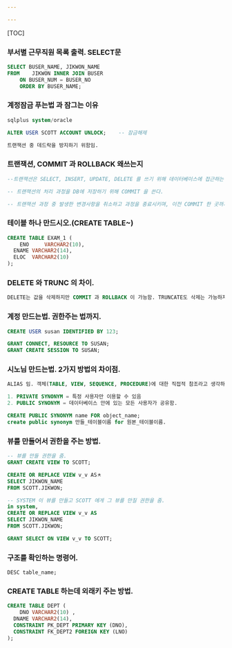 ```yaml
---

---
```


[TOC]



### 부서별 근무직원 목록 출력. SELECT문

```sql
SELECT BUSER_NAME, JIKWON_NAME
FROM	JIKWON INNER JOIN BUSER
	ON BUSER_NUM = BUSER_NO
	ORDER BY BUSER_NAME;
```



### 계정잠금 푸는법 과 잠그는 이유

```sql
sqlplus system/oracle

ALTER USER SCOTT ACCOUNT UNLOCK;	-- 잠금해제

트랜잭션 중 데드락을 방지하기 위함임.
```



### 트랜잭션, COMMIT 과 ROLLBACK 왜쓰는지

```SQL
--트랜잭션은 SELECT, INSERT, UPDATE, DELETE 를 쓰기 위해 데이터베이스에 접근하는 것을 의미함. DML.

-- 트랜잭션의 처리 과정을 DB에 저장하기 위해 COMMIT 을 쓴다.

-- 트랜잭션 과정 중 발생한 변경사항을 취소하고 과정을 종료시키며, 이전 COMMIT 한 곳까지 복구시킴.
```



### 테이블 하나 만드시오.(CREATE TABLE~)

```SQL
CREATE TABLE EXAM_1 (
	ENO		VARCHAR2(10),
  ENAME	VARCHAR2(14),
  ELOC	VARCHAR2(10)
);
```



### DELETE 와 TRUNC 의 차이.

```SQL
DELETE는 값을 삭제하지만 COMMIT 과 ROLLBACK 이 가능함. TRUNCATE도 삭제는 가능하지만 자동 COMMIT 이라서 ROLLBACK 불가능.
```



### 계정 만드는법. 권한주는 법까지.

```sql
CREATE USER susan IDENTIFIED BY 123;

GRANT CONNECT, RESOURCE TO SUSAN;
GRANT CREATE SESSION TO SUSAN;
```



### 시노님 만드는법. 2가지 방법의 차이점.

```SQL
ALIAS 임. 객체(TABLE, VIEW, SEQUENCE, PROCEDURE)에 대한 직접적 참조라고 생각하면 됨.

1. PRIVATE SYNONYM = 특정 사용자만 이용할 수 있음
2. PUBLIC SYNONYM = 데이터베이스 안에 있는 모든 사용자가 공유함.

CREATE PUBLIC SYNONYM name FOR object_name;
create public synonym 만들_테이블이름 for 원본_테이블이름. 
```



### 뷰를 만들어서 권한을 주는 방법.

```SQL
-- 뷰를 만들 권한을 줌.
GRANT CREATE VIEW TO SCOTT;

CREATE OR REPLACE VIEW v_v ASㅊ
SELECT JIKWON_NAME
FROM SCOTT.JIKWON;

-- SYSTEM 이 뷰를 만들고 SCOTT 에게 그 뷰를 만질 권한을 줌.
in system,
CREATE OR REPLACE VIEW v_v AS
SELECT JIKWON_NAME
FROM SCOTT.JIKWON;

GRANT SELECT ON VIEW v_v TO SCOTT;
```



### 구조를 확인하는 명령어.

`DESC table_name;`

### CREATE TABLE 하는데 외래키 주는 방법.

```sql
CREATE TABLE DEPT (
	DNO VARCHAR2(10) ,
  DNAME VARCHAR2(14),
  CONSTRAINT PK_DEPT PRIMARY KEY (DNO),
  CONSTRAINT FK_DEPT2 FOREIGN KEY (LNO)
);
```



